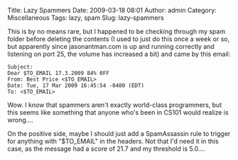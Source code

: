 Title: Lazy Spammers
Date: 2009-03-18 08:01
Author: admin
Category: Miscellaneous
Tags: lazy, spam
Slug: lazy-spammers

This is by no means rare, but I happened to be checking through my spam
folder before deleting the contents (I used to just do this once a week
or so, but apparently since jasonantman.com is up and running correctly
and listening on port 25, the volume has increased a bit) and came by
this email:

    Subject:
    Dear $TO_EMAIL 17.3.2009 84% 0FF
    From: Best Price <$TO_EMAIL>
    Date: Tue, 17 Mar 2009 16:45:54 -0400 (EDT)
    To: <$TO_EMAIL>

</p>
Wow. I know that spammers aren't exactly world-class programmers, but
this seems like something that anyone who's been in CS101 would realize
is wrong....

On the positive side, maybe I should just add a SpamAssassin rule to
trigger for anything with "$TO\_EMAIL" in the headers. Not that I'd need
it in this case, as the message had a score of 21.7 and my threshold is
5.0....

